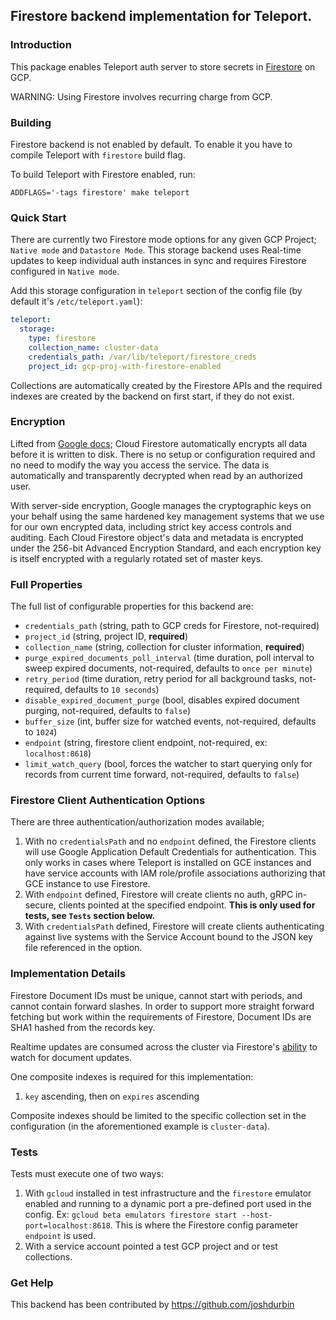 ## Firestore backend implementation for Teleport.

### Introduction

This package enables Teleport auth server to store secrets in 
[Firestore](https://cloud.google.com/firestore/docs/) on GCP.

WARNING: Using Firestore involves recurring charge from GCP.

### Building

Firestore backend is not enabled by default. To enable it you have to 
compile Teleport with `firestore` build flag.

To build Teleport with Firestore enabled, run:

```
ADDFLAGS='-tags firestore' make teleport
```

### Quick Start

There are currently two Firestore mode options for any given GCP Project; `Native mode` and
`Datastore Mode`. This storage backend uses Real-time updates to keep individual auth instances
in sync and requires Firestore configured in `Native mode`.  

Add this storage configuration in `teleport` section of the config file (by default it's `/etc/teleport.yaml`):

```yaml
teleport:
  storage:
    type: firestore
    collection_name: cluster-data
    credentials_path: /var/lib/teleport/firestore_creds
    project_id: gcp-proj-with-firestore-enabled
```

Collections are automatically created by the Firestore APIs and the required indexes are created
by the backend on first start, if they do not exist.

### Encryption

Lifted from [Google docs](https://cloud.google.com/firestore/docs/server-side-encryption); Cloud Firestore automatically
encrypts all data before it is written to disk. There is no setup or configuration required and no need to modify the
way you access the service. The data is automatically and transparently decrypted when read by an authorized user.

With server-side encryption, Google manages the cryptographic keys on your behalf using the same hardened key management
systems that we use for our own encrypted data, including strict key access controls and auditing. Each Cloud Firestore
object's data and metadata is encrypted under the 256-bit Advanced Encryption Standard, and each encryption key is itself
encrypted with a regularly rotated set of master keys.

### Full Properties

The full list of configurable properties for this backend are:

- `credentials_path` (string, path to GCP creds for Firestore, not-required)
- `project_id` (string, project ID, **required**)
- `collection_name` (string, collection for cluster information, **required**)
- `purge_expired_documents_poll_interval` (time duration, poll interval to sweep expired documents, not-required, defaults to `once per minute`)
- `retry_period` (time duration, retry period for all background tasks, not-required, defaults to `10 seconds`)
- `disable_expired_document_purge` (bool, disables expired document purging, not-required, defaults to `false`)
- `buffer_size` (int, buffer size for watched events, not-required, defaults to `1024`)
- `endpoint` (string, firestore client endpoint, not-required, ex: `localhost:8618`)
- `limit_watch_query` (bool, forces the watcher to start querying only for records from current time forward, not-required, defaults to `false`)

### Firestore Client Authentication Options

There are three authentication/authorization modes available;

1. With no `credentialsPath` and no `endpoint` defined, the Firestore clients will use
Google Application Default Credentials for authentication. This only works in cases
where Teleport is installed on GCE instances and have service accounts with IAM role/profile
associations authorizing that GCE instance to use Firestore.  
2. With `endpoint` defined, Firestore will create clients no auth, gRPC in-secure, clients pointed
at the specified endpoint. **This is only used for tests, see `Tests` section below.**
3. With `credentialsPath` defined, Firestore will create clients authenticating against
live systems with the Service Account bound to the JSON key file referenced in the option.

### Implementation Details

Firestore Document IDs must be unique, cannot start with periods, and cannot contain forward
slashes. In order to support more straight forward fetching but work within the requirements
of Firestore, Document IDs are SHA1 hashed from the records key.

Realtime updates are consumed across the cluster via Firestore's [ability](https://cloud.google.com/firestore/docs/query-data/listen)
to watch for document updates.

One composite indexes is required for this implementation:

1. `key` ascending, then on `expires` ascending

Composite indexes should be limited to the specific collection set in the
configuration (in the aforementioned example is `cluster-data`).

### Tests

Tests must execute one of two ways:

1. With `gcloud` installed in test infrastructure and the `firestore` emulator enabled
and running to a dynamic port a pre-defined port used in the config.
Ex: `gcloud beta emulators firestore start --host-port=localhost:8618`. This is where the Firestore config
parameter `endpoint` is used.
2. With a service account pointed a test GCP project and or test collections.  

### Get Help

This backend has been contributed by https://github.com/joshdurbin